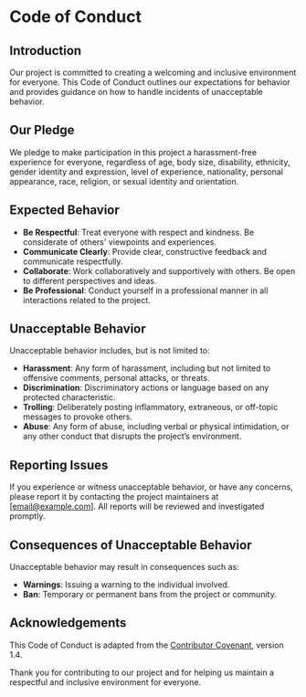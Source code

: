# Code of Conduct

## Introduction
Our project is committed to creating a welcoming and inclusive environment for everyone. This Code of Conduct outlines our expectations for behavior and provides guidance on how to handle incidents of unacceptable behavior.

## Our Pledge
We pledge to make participation in this project a harassment-free experience for everyone, regardless of age, body size, disability, ethnicity, gender identity and expression, level of experience, nationality, personal appearance, race, religion, or sexual identity and orientation.

## Expected Behavior
- **Be Respectful**: Treat everyone with respect and kindness. Be considerate of others' viewpoints and experiences.
- **Communicate Clearly**: Provide clear, constructive feedback and communicate respectfully.
- **Collaborate**: Work collaboratively and supportively with others. Be open to different perspectives and ideas.
- **Be Professional**: Conduct yourself in a professional manner in all interactions related to the project.

## Unacceptable Behavior
Unacceptable behavior includes, but is not limited to:
- **Harassment**: Any form of harassment, including but not limited to offensive comments, personal attacks, or threats.
- **Discrimination**: Discriminatory actions or language based on any protected characteristic.
- **Trolling**: Deliberately posting inflammatory, extraneous, or off-topic messages to provoke others.
- **Abuse**: Any form of abuse, including verbal or physical intimidation, or any other conduct that disrupts the project’s environment.

## Reporting Issues
If you experience or witness unacceptable behavior, or have any concerns, please report it by contacting the project maintainers at [email@example.com]. All reports will be reviewed and investigated promptly.

## Consequences of Unacceptable Behavior
Unacceptable behavior may result in consequences such as:
- **Warnings**: Issuing a warning to the individual involved.
- **Ban**: Temporary or permanent bans from the project or community.

## Acknowledgements
This Code of Conduct is adapted from the [Contributor Covenant](https://www.contributor-covenant.org/), version 1.4.

Thank you for contributing to our project and for helping us maintain a respectful and inclusive environment for everyone.
